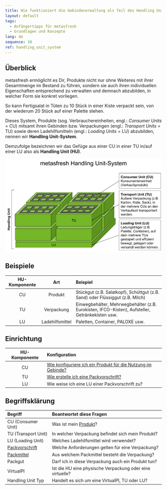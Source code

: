```yaml
---
title: Wie funktioniert die Gebindeverwaltung als Teil des Handling Unit Systems?
layout: default
tags:
  - Anfängertipps für metasfresh
  - Grundlagen und Konzepte
lang: de
sequence: 10
ref: handling_unit_system
---
```


## Überblick
metasfresh ermöglicht es Dir, Produkte nicht nur ohne Weiteres mit ihrer Gesamtmenge im Bestand zu führen, sondern sie auch ihren individuellen Eigenschaften entsprechend zu verwalten und demnach abzubilden, in welcher Form sie konkret vorliegen.

So kann Fertigsalat in Tüten zu 10 Stück in einer Kiste verpackt sein, von der wiederum 20 Stück auf einer Palette stehen.

Dieses System, Produkte (sog. Verbrauchereinheiten, engl.: *Consumer Units* = CU) mitsamt ihren Gebinden bzw. Verpackungen (engl.: *Transport Units* = TU) sowie deren Ladehilfsmitteln (engl.: *Loading Units* = LU) abzubilden, nennen wir **Handling Unit-System**.

Demzufolge bezeichnen wir das Gefüge aus einer CU in einer TU in/auf einer LU also als **Handling Unit (HU)**.

![Handling Unit](assets/Handling_Unit_System_DE.png)

## Beispiele

| HU-Komponente | Art | Beispiel |
| :---: | :---: | :--- |
| CU | Produkt | Stückgut (z.B. Salatkopf), Schüttgut (z.B. Sand) oder Flüssiggut (z.B. Milch) |
| TU | Verpackung | Einwegbehälter, Mehrwegbehälter (z.B. Eurokisten, IFCO-Kisten), Aufsteller, Getränkekisten usw. |
| LU | Ladehilfsmittel | Paletten, Container, PALOXE usw. |

## Einrichtung

| HU-Komponente | Konfiguration |
| :---: | :--- |
| CU | [Wie konfiguriere ich ein Produkt für die Nutzung im Gebinde?](CU-TU_Zuordnung) |
| TU | [Wie erstelle ich eine Packvorschrift?](Packvorschrift_erstellen) |
| LU | Wie weise ich eine LU einer Packvorschrift zu? |

## Begriffsklärung

| Begriff | Beantwortet diese Fragen |
| :--- | :--- |
| CU (Consumer Unit) | Was ist mein [Produkt](NeuesProdukt)? |
| TU (Transport Unit) | In welcher Verpackung befindet sich mein Produkt? |
| LU (Loading Unit) | Welches Ladehilfsmittel wird verwendet? |
| [Packvorschrift](Packvorschrift_erstellen) | Welche Anforderungen gelten für eine Verpackung? |
| [Packmittel](Packmittel_einrichten) | Aus welchem Packmittel besteht die Verpackung? |
| Packgut | Darf ich in diese Verpackung auch ein Produkt tun? |
| VirtualPI | Ist die HU eine physische Verpackung oder eine virtuelle? |
| Handling Unit Typ | Handelt es sich um eine VirtualPI, TU oder LU? |
